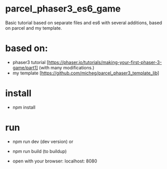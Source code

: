 # parcel_phaser3_es6_game
Basic tutorial based on separate files and es6 with several additions, based on parcel and my template.

# based on:

- phaser3 tutorial [https://phaser.io/tutorials/making-your-first-phaser-3-game/part1] (with many modifications.)
- my template [https://github.com/micheg/parcel_phaser3_template_lib]

# install

- npm install

# run

- npm run dev (dev version) or
- npm run build (to buildup)

- open with your browser: localhost: 8080

